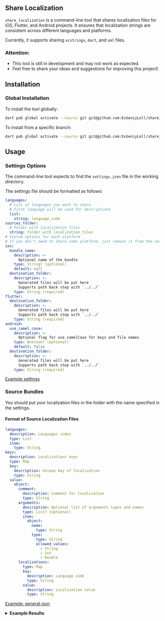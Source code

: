 ## Share Localization

`share_localization` is a command-line tool that shares localization files for iOS, Flutter, and Android projects. It ensures that localization strings are consistent across different languages and platforms.

Currently, it supports sharing `xcstrings`, `dart`, and `xml` files.

### Attention:
- This tool is still in development and may not work as expected.
- Feel free to share your ideas and suggestions for improving this project!

## Installation

### Global Installation

To install the tool globally:

```bash
dart pub global activate --source git git@github.com:EvGeniyLell/share_localization.git
```

To install from a specific branch:

```bash
dart pub global activate --source git git@github.com:EvGeniyLell/share_localization.git --git-ref BranchName
```

## Usage

### Settings Options

The command-line tool expects to find the `settings.json` file in the working directory.

The settings file should be formatted as follows:

```yaml
languages:
  # List of languages you want to share
  # First language will be used for descriptions
  list:
    string: language_code
sources_folder:
  # Folder with localization files
  string: folder_with_localization_files
# Custom options for each platform
# If you don't need to share some platform, just remove it from the settings
ios:
  bundle_name:
    description: >-
      Optional name of the bundle
    type: String? (optional)
    default: null
  destination_folder:
    description: >-
      Generated files will be put here
      Supports path back step with `../../`
    type: String (required)
flutter:
  destination_folder:
    description: >-
      Generated files will be put here
      Supports path back step with `../../`
    type: String (required)
android:
  use_camel_case:
    description: >-
      Optional flag for use camelCase for keys and file names
    type: Boolean? (optional)
    default: false
  destination_folder:
    description: >-
      Generated files will be put here
      Supports path back step with `../../`
    type: String (required)
```

[Example settings](example/settings.json)

### Source Bundles

You should put your localization files in the folder with the name specified in the settings.

#### Format of Source Localization Files

```yaml
languages:
  description: Languages codes
  type: List
  item:
    type: String
keys:
  description: Localizations keys
  type: Map
  key:
    description: Unique key of localization
    type: String
  value:  
    object:
      comment:
        description: Comment for localization
        type: String
      arguments:
        description: Optional list of arguments types and names
        type: List? (optional)
        item:
          object:
            name:
              type: String
            type:
              type: String
              allowed_values:
                - String
                - Int
                - Double
      localizations:
        type: Map
        key:
          description: Language code
          type: String
        value:
          description: Localization value
          type: String
```

[Example: general.json](example/bundles/general.json)

<details>
<summary><strong>Example Results</strong></summary>

##### iOS:
[General.swift](example/results/ios/General.swift)

[General.xcstrings](example/results/ios/General.xcstrings)

##### Flutter:
[general.dart](example/results/flutter/general.dart)

[general_en.dart](example/results/flutter/general_en.dart)

[general_ua.dart](example/results/flutter/general_ua.dart)

##### Android:
[general_en.xml](example/results/android/general_en.xml)

[general_ua.xml](example/results/android/general_ua.xml)

</details>